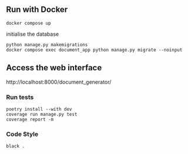 ## Run with Docker
```
docker compose up
```
initialise the database
```
python manage.py makemigrations
docker compose exec document_app python manage.py migrate --noinput
```

## Access the web interface
http://localhost:8000/document_generator/


### Run tests
```
poetry install --with dev
coverage run manage.py test
coverage report -m
```

### Code Style
```
black .
```